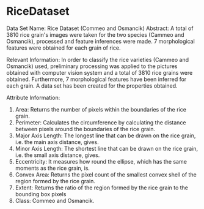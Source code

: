 # RiceDataset
Data Set Name: Rice Dataset (Commeo and Osmancik)
Abstract: A total of 3810 rice grain's images were taken for the two species (Cammeo and Osmancik), processed and feature inferences were made. 7 morphological features were obtained for each grain of rice.	


Relevant Information: In order to classify the rice varieties (Cammeo and Osmancik) used, preliminary processing was applied to the pictures obtained with computer vision system and a total of 3810 rice grains were obtained. Furthermore, 7 morphological features have been inferred for each grain.  A data set has been created for the properties obtained.

Attribute Information:
1. Area: Returns the number of pixels within the boundaries of the rice grain.
2. Perimeter: Calculates the circumference by calculating the distance between pixels around the boundaries of the rice grain.
3. Major Axis Length: The longest line that can be drawn on the rice grain, i.e. the main axis distance, gives.
4. Minor Axis Length: The shortest line that can be drawn on the rice grain, i.e. the small axis distance, gives.
5. Eccentricity: It measures how round the ellipse, which has the same moments as the rice grain, is.
6. Convex Area: Returns the pixel count of the smallest convex shell of the region formed by the rice grain.
7. Extent: Returns the ratio of the region formed by the rice grain to the bounding box pixels
8. Class: Commeo and Osmancik.
